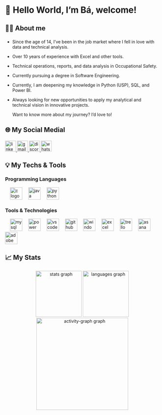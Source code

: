 <h1 align="left">👋 Hello World, I’m Bá, welcome!</h1>

###

## 🙋‍♀️ About me

###

- Since the age of 14, I’ve been in the job market where I fell in love with data and technical analysis.
- Over 10 years of experience with Excel and other tools.
- Technical operations, reports, and data analysis in Occupational Safety.
- Currently pursuing a degree in Software Engineering.
- Currently, I am deepening my knowledge in Python (USP), SQL, and Power BI.<br>
- Always looking for new opportunities to apply my analytical and technical vision in innovative projects.
  
  Want to know more about my journey? I’d love to!</p>


## 🌐 My Social Medial

###

<div align="left">
  <a href="www.linkedin.com/in/barbara-c-rocha" target="_blank">
    <img src="https://img.shields.io/static/v1?message=LinkedIn&logo=linkedin&label=&color=0077B5&logoColor=white&labelColor=&style=for-the-badge" height="35" alt="linkedin logo"  />
  </a>
  <a href="mailto: barbara.carvalho1304@gmail.com" target="_blank">
    <img src="https://img.shields.io/static/v1?message=Gmail&logo=gmail&label=&color=D14836&logoColor=white&labelColor=&style=for-the-badge" height="35" alt="gmail logo"  />
  </a>
  <a href="ba_cr" target="_blank">
    <img src="https://img.shields.io/static/v1?message=Discord&logo=discord&label=&color=7289DA&logoColor=white&labelColor=&style=for-the-badge" height="35" alt="discord logo"  />
  </a>
  <a href="https://wa.me/5511933768742" target="_blank">
    <img src="https://img.shields.io/static/v1?message=Whatsapp&logo=whatsapp&label=&color=25D366&logoColor=white&labelColor=&style=for-the-badge" height="35" alt="whatsapp logo"  />
  </a>
</div>

###


## 💡 My Techs & Tools

### Programming Languages

<div align="left">
  <img width="12" />
  <img src="https://cdn.simpleicons.org/c/A8B9CC" height="40" alt="c logo"  />
  <img width="12" />
  <img src="https://skillicons.dev/icons?i=java" height="40" alt="java logo"  />
  <img width="12" />
  <img src="https://skillicons.dev/icons?i=py" height="40" alt="python logo"  />
</div>

### Tools & Technologies
<div align="left">
  <img width="12" />
  <img src="https://skillicons.dev/icons?i=mysql" height="40" alt="mysql logo"  />
  <img width="12" />
  <img src="https://img.icons8.com/?size=100&id=VYZViNa9yYUp&format=png&color=FCC419" height="40" alt="power bi logo"  />
  <img width="12" />
  <img src="https://skillicons.dev/icons?i=vscode" height="40" alt="vscode logo"  />
  <img width="12" />
  <img src="https://skillicons.dev/icons?i=github" height="40" alt="github logo"  />
  <img width="12" />
  <img src="https://img.icons8.com/?size=100&id=948&format=png&color=1535A4" height="40" alt="windows logo"  />
  <img width="12" />
  <img src="https://img.icons8.com/?size=100&id=12421&format=png&color=0C8343" height="40" alt="excel logo"  /> 
  <img width="12" />
  <img src="https://img.icons8.com/?size=100&id=38573&format=png&color=4A31C6" height="40" alt="trello logo"  /> 
  <img width="12" />
  <img src="https://img.icons8.com/?size=100&id=ookJ5efQKjnm&format=png&color=FA5252" height="40" alt="asana logo"  /> 
  <img width="12" />
  <img src="https://img.icons8.com/?size=100&id=PI52fv0ORYa3&format=png&color=BD2828" height="40" alt="adobe logo"  /> 
</div>

###


## 📈 My Stats

### 

<div align="center">
  <img src="https://github-readme-stats.vercel.app/api?username=bacrocha&hide_title=false&hide_rank=false&show_icons=true&include_all_commits=true&count_private=true&disable_animations=false&theme=rose_pine&locale=en&hide_border=false&order=1" height="150" alt="stats graph"  />
  <img src="https://github-readme-stats.vercel.app/api/top-langs?username=bacrocha&locale=en&hide_title=false&layout=compact&card_width=320&langs_count=10&theme=rose_pine&hide_border=false&order=2" height="150" alt="languages graph"  />
  <img src="https://github-readme-activity-graph.vercel.app/graph?username=bacrocha&radius=16&theme=rose_pine&area=true&order=5" height="300" alt="activity-graph graph"  />
</div>

###
